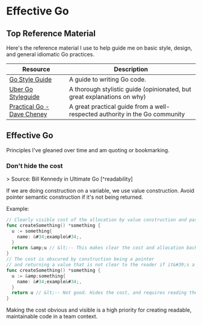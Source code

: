# Effective Go


## Top Reference Material

Here&#39;s the reference material I use to help guide me on basic style, design, and general idiomatic Go practices.

| Resource                                                                                                            | Description                                                                 |
| ------------------------------------------------------------------------------------------------------------------- | --------------------------------------------------------------------------- |
| [Go Style Guide](https://golang.org/doc/style.html)                                                                 | A guide to writing Go code.                                                 |
| [Uber Go Styleguide](https://github.com/uber-go/guide/blob/master/style.md)                                         | A thorough stylistic guide (opinionated, but great explanations on why)     |
| [Practical Go - Dave Cheney](https://dave.cheney.net/practical-go/presentations/qcon-china.html#_identifier_length) | A great practical guide from a well-respected authority in the Go community |

## Effective Go

Principles I&#39;ve gleaned over time and am quoting or bookmarking.

### Don&#39;t hide the cost

&gt; Source: Bill Kennedy in Ultimate Go [^readability]

If we are doing construction on a variable, we use value construction.
Avoid pointer semantic construction if it&#39;s not being returned.

Example:

```go
// Clearly visible cost of the allocation by value construction and passing of pointer back up the call stack
func createSomething() *something {
  u := something{
    name: &#34;example&#34;,
  }
  return &amp;u // &lt;-- This makes clear the cost and allocation back up the callstack.
}
// The cost is obscured by construction being a pointer
// and returning a value that is not clear to the reader if it&#39;s a value or pointer
func createSomething() *something {
  u := &amp;something{
    name: &#34;example&#34;,
  }
  return u // &lt;-- Not good. Hides the cost, and requires reading the function further to find out that this is a pointer.
}
```

Making the cost obvious and visible is a high priority for creating readable, maintainable code in a team context.

